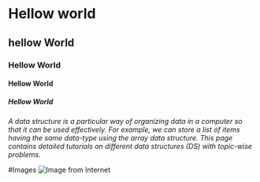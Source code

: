 # Hellow world
## hellow World
### Hellow World
#### Hellow World
##### Hellow World


*A data structure is a particular way of organizing data in a computer so that it can be used effectively. For example, we can store a list of items having the same data-type using the array data structure. This page contains detailed tutorials on different data structures (DS) with topic-wise problems.*

#Images
![Image from Internet](https://www.google.com/imgres?imgurl=https%3A%2F%2Fspecials-images.forbesimg.com%2Fimageserve%2F60077e1e2cf3ec8a3bbb1fd5%2F960x0.jpg%3Ffit%3Dscale&imgrefurl=https%3A%2F%2Fwww.forbes.com%2Fsites%2Fforbes-personal-shopper%2F2021%2F01%2F27%2Fbest-flower-delivery-services-2021%2F&tbnid=S-6Qva0sfDULSM&vet=10CBoQMyhzahcKEwjwkOTOycruAhUAAAAAHQAAAAAQAg..i&docid=PQAH68hS1f8mRM&w=960&h=1051&q=flowers%20images&ved=0CBoQMyhzahcKEwjwkOTOycruAhUAAAAAHQAAAAAQAg)
